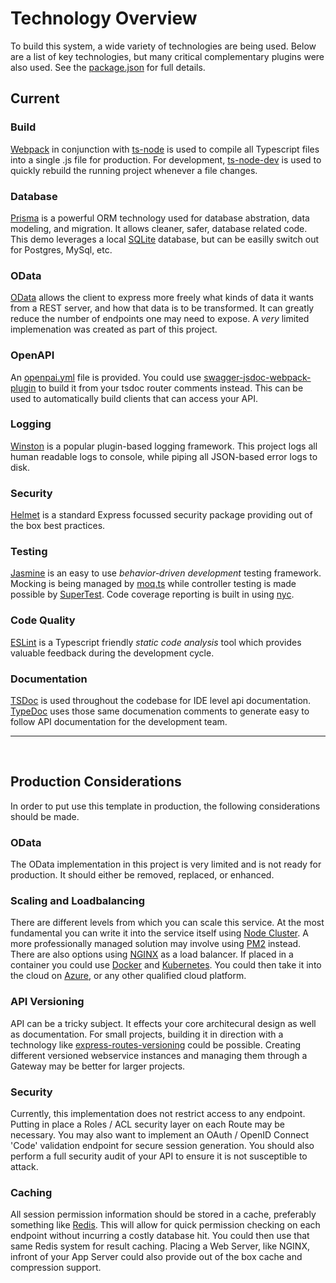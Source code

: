 # Technology Overview
To build this system, a wide variety of technologies are being used. Below are a list of key technologies, but many critical complementary plugins were also used.  See the [package.json](package.json) for full details.

## Current
### Build
[Webpack](https://webpack.js.org/guides/typescript) in conjunction with [ts-node](https://github.com/TypeStrong/ts-node#readme) is used to compile all Typescript files into a single .js file for production.  For development, [ts-node-dev](https://github.com/wclr/ts-node-dev#readme) is used to quickly rebuild the running project whenever a file changes.
### Database
[Prisma](https://www.prisma.io/docs) is a powerful ORM technology used for database abstration, data modeling, and migration.  It allows cleaner, safer, database related code.  This demo leverages a local [SQLite](https://www.prisma.io/docs/concepts/database-connectors/sqlite) database, but can be easilly switch out for Postgres, MySql, etc.
### OData
[OData](https://www.odata.org) allows the client to express more freely what kinds of data it wants from a REST server, and how that data is to be transformed.  It can greatly reduce the number of endpoints one may need to expose.  A *very* limited implemenation was created as part of this project.
### OpenAPI
An [openpai.yml](openapi.yml) file is provided.  You could use [swagger-jsdoc-webpack-plugin](https://github.com/patsimm/swagger-jsdoc-webpack-plugin#readme) to build it from your tsdoc router comments instead.  This can be used to automatically build clients that can access your API.
### Logging
[Winston](https://github.com/winstonjs/winston#readme) is a popular plugin-based logging framework.  This project logs all human readable logs to console, while piping all JSON-based error logs to disk.
### Security
[Helmet](https://helmetjs.github.io) is a standard Express focussed security package providing out of the box best practices.
### Testing
[Jasmine](https://jasmine.github.io) is an easy to use *behavior-driven development* testing framework.  Mocking is being managed by [moq.ts](https://github.com/dvabuzyarov/moq.ts#readme) while controller testing is made possible by [SuperTest](https://github.com/visionmedia/supertest). Code coverage reporting is built in using [nyc](https://istanbul.js.org).
### Code Quality
[ESLint](https://eslint.org) is a Typescript friendly *static code analysis* tool which provides valuable feedback during the development cycle.
### Documentation
[TSDoc](https://tsdoc.org) is used throughout the codebase for IDE level api documentation.  [TypeDoc](https://typedoc.org) uses those same documenation comments to generate easy to follow API documentation for the development team.
<hr/>
<br/>

## Production Considerations
In order to put use this template in production, the following considerations should be made.

### OData
The OData implementation in this project is very limited and is not ready for production.  It should either be removed, replaced, or enhanced.

### Scaling and Loadbalancing
There are different levels from which you can scale this service.  At the most fundamental you can write it into the service itself using [Node Cluster](https://nodejs.org/api/cluster.html).  A more professionally managed solution may involve using [PM2](https://pm2.io) instead.  There are also options using [NGINX](https://docs.nginx.com/nginx/deployment-guides/load-balance-third-party/node-js) as a load balancer.  If placed in a container you could use [Docker](https://www.docker.com) and [Kubernetes](https://kubernetes.io).  You could then take it into the cloud on [Azure](https://azure.microsoft.com/en-us/develop/nodejs), or any other qualified cloud platform.

### API Versioning
API can be a tricky subject.  It effects your core architecural design as well as documentation.  For small projects, building it in direction with a technology like [express-routes-versioning](https://github.com/Prasanna-sr/express-routes-versioning#readme) could be possible.  Creating different versioned webservice instances and managing them through a Gateway may be better for larger projects.

### Security
Currently, this implementation does not restrict access to any endpoint.  Putting in place a Roles / ACL security layer on each Route may be necessary.  You may also want to implement an OAuth / OpenID Connect 'Code' validation endpoint for secure session generation.  You should also perform a full security audit of your API to ensure it is not susceptible to attack.

### Caching
All session permission information should be stored in a cache, preferably something like [Redis](https://redis.io).  This will allow for quick permission checking on each endpoint without incurring a costly database hit.  You could then use that same Redis system for result caching.  Placing a Web Server, like NGINX, infront of your App Server could also provide out of the box cache and compression support.

